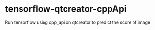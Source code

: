 # tensorflow-qtcreator-cppApi
Run tensorflow using cpp_api on qtcreator to predict the score of image
